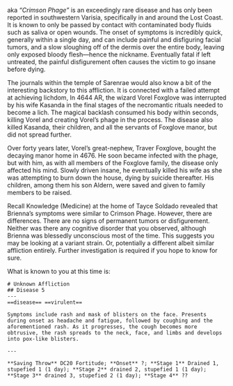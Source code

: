 aka *“Crimson Phage”* is an exceedingly rare disease and has only been reported in southwestern Varisia, specifically in and around the Lost Coast. It is known to only be passed by contact with contaminated body fluids such as saliva or open wounds. The onset of symptoms is incredibly quick, generally within a single day, and can include painful and disfiguring facial tumors, and a slow sloughing off of the dermis over the entire body, leaving only exposed bloody flesh—hence the nickname. Eventually fatal if left untreated, the painful disfigurement often causes the victim to go insane before dying.

The journals within the temple of Sarenrae would also know a bit of the interesting backstory to this affliction. It is connected with a failed attempt at achieving lichdom, In 4644 AR, the wizard Vorel Foxglove was interrupted by his wife Kasanda in the final stages of the necromantic rituals needed to become a lich. The magical backlash consumed his body within seconds, killing Vorel and creating Vorel’s phage in the process. The disease also killed Kasanda, their children, and all the servants of Foxglove manor, but did not spread further.

Over forty years later, Vorel’s great-nephew, Traver Foxglove, bought the decaying manor home in 4676. He soon became infected with the phage, but with him, as with all members of the Foxglove family, the disease only affected his mind. Slowly driven insane, he eventually killed his wife as she was attempting to burn down the house, dying by suicide thereafter. His children, among them his son Aldern, were saved and given to family members to be raised.

Recall Knowledge (Medicine) at the home of Tayce Soldado revealed that Brienna’s symptoms were similar to Crimson Phage. However, there are differences. There are no signs of permanent tumors or disfigurement. Neither was there any cognitive disorder that you observed, although Brienna was blessedly unconscious most of the time. This suggests you may be looking at a variant strain. Or, potentially a different albeit similar affliction entirely. Further investigation is required if you hope to know for sure.

What is known to you at this time is:

```pf2e-stats
# Unknown Affliction
## Disease 5
---
==disease== ==virulent==

Symptoms include rash and mask of blisters on the face. Presents during onset as headache and fatigue, followed by coughing and the aforementioned rash. As it progresses, the cough becomes more obtrusive, the rash spreads to the neck, face, and limbs and develops into pox-like blisters.

---

**Saving Throw** DC20 Fortitude; **Onset** ?; **Stage 1** Drained 1, stupefied 1 (1 day); **Stage 2** drained 2, stupefied 1 (1 day); **Stage 3** drained 3, stupefied 2 (1 day); **Stage 4** ??

```



